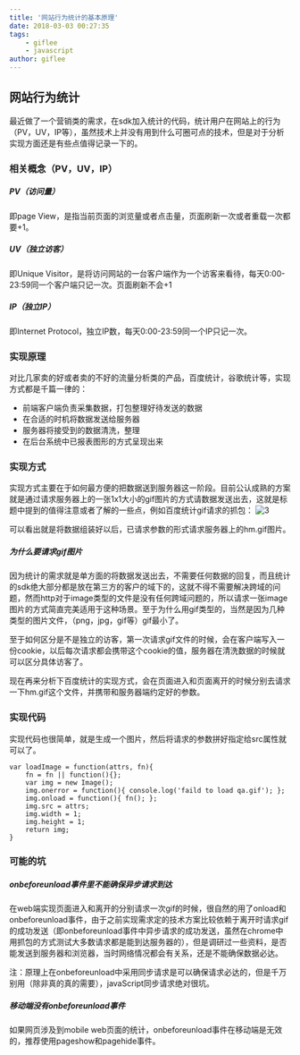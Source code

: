 ```yaml
---
title: '网站行为统计的基本原理'
date: 2018-03-03 00:27:35
tags:
    - giflee
    - javascript
author: giflee
---
```


## 网站行为统计
最近做了一个营销类的需求，在sdk加入统计的代码，统计用户在网站上的行为（PV，UV，IP等），虽然技术上并没有用到什么可圈可点的技术，但是对于分析实现方面还是有些点值得记录一下的。
### 相关概念（PV，UV，IP）
##### PV（访问量）
即page View，是指当前页面的浏览量或者点击量，页面刷新一次或者重载一次都要+1。
##### UV（独立访客）
即Unique Visitor，是将访问网站的一台客户端作为一个访客来看待，每天0:00-23:59同一个客户端只记一次。页面刷新不会+1
##### IP（独立IP）
即Internet Protocol，独立IP数，每天0:00-23:59同一个IP只记一次。

 
### 实现原理
对比几家卖的好或者卖的不好的流量分析类的产品，百度统计，谷歌统计等，实现方式都是千篇一律的：

+ 前端客户端负责采集数据，打包整理好待发送的数据
+ 在合适的时机将数据发送给服务器
+ 服务器将接受到的数据清洗，整理
+ 在后台系统中已报表图形的方式呈现出来 

### 实现方式
实现方式主要在于如何最方便的把数据送到服务器这一阶段。目前公认成熟的方案就是通过请求服务器上的一张1x1大小的gif图片的方式请数据发送出去，这就是标题中提到的值得注意或者了解的一些点，例如百度统计gif请求的抓包：
![3](https://user-images.githubusercontent.com/9374871/35213231-e0f4d2a4-ff97-11e7-9522-48fd241c4a3b.jpg)


可以看出就是将数据组装好以后，已请求参数的形式请求服务器上的hm.gif图片。
##### 为什么要请求gif图片
因为统计的需求就是单方面的将数据发送出去，不需要任何数据的回复，而且统计的sdk绝大部分都是放在第三方的客户的域下的，这就不得不需要解决跨域的问题，然而http对于image类型的文件是没有任何跨域问题的，所以请求一张image图片的方式简直完美适用于这种场景。至于为什么用gif类型的，当然是因为几种类型的图片文件，（png，jpg，gif等）gif最小了。

至于如何区分是不是独立的访客，第一次请求gif文件的时候，会在客户端写入一份cookie，以后每次请求都会携带这个cookie的值，服务器在清洗数据的时候就可以区分具体访客了。

现在再来分析下百度统计的实现方式，会在页面进入和页面离开的时候分别去请求一下hm.gif这个文件，并携带和服务器端约定好的参数。
### 实现代码
实现代码也很简单，就是生成一个图片，然后将请求的参数拼好指定给src属性就可以了。

	var loadImage = function(attrs, fn){
		fn = fn || function(){};
		var img = new Image();
		img.onerror = function(){ console.log('faild to load qa.gif'); };
		img.onload = function(){ fn(); };
		img.src = attrs;
		img.width = 1;
		img.height = 1;
		return img;
	}
### 可能的坑
##### onbeforeunload事件里不能确保异步请求到达
在web端实现页面进入和离开的分别请求一次gif的时候，很自然的用了onload和onbeforeunload事件，由于之前实现需求定的技术方案比较依赖于离开时请求gif的成功发送（即onbeforeunload事件中异步请求的成功发送，虽然在chrome中用抓包的方式测试大多数请求都是能到达服务器的），但是调研过一些资料，是否能发送到服务器和浏览器，当时网络情况都会有关系，还是不能确保数据必达。

注：原理上在onbeforeunload中采用同步请求是可以确保请求必达的，但是千万别用（除非真的真的需要），javaScript同步请求绝对很坑。
##### 移动端没有onbeforeunload事件
如果网页涉及到mobile web页面的统计，onbeforeunload事件在移动端是无效的，推荐使用pageshow和pagehide事件。


